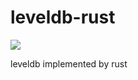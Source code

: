 # leveldb-rust

![](https://www.travis-ci.org/FateTHarlaown/leveldb-rust.svg?branch=master)

leveldb implemented by rust
